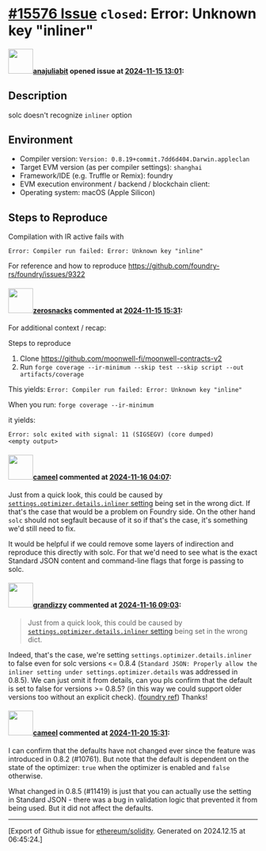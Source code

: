 # [\#15576 Issue](https://github.com/ethereum/solidity/issues/15576) `closed`: Error: Unknown key "inliner"

#### <img src="https://avatars.githubusercontent.com/u/50335980?u=7e2ec45663fe26030f1862d07ec1240352679a12&v=4" width="50">[anajuliabit](https://github.com/anajuliabit) opened issue at [2024-11-15 13:01](https://github.com/ethereum/solidity/issues/15576):

<!--## Prerequisites

- First, many thanks for taking part in the community. We really appreciate that.
- We realize there is a lot of information requested here. We ask only that you do your best to provide as much information as possible so we can better help you.
- Support questions are better asked in one of the following locations:
    - [Solidity chat](https://gitter.im/ethereum/solidity)
    - [Stack Overflow](https://ethereum.stackexchange.com/)
- Ensure the issue isn't already reported.
- The issue should be reproducible with the latest solidity version; however, this isn't a hard requirement and being reproducible with an older version is sufficient.

*Delete the above section and the instructions in the sections below before submitting*
-->

## Description

<!--Please shortly describe the bug you have found, and what you expect instead.-->

solc doesn't recognize `inliner` option

## Environment

- Compiler version: `Version: 0.8.19+commit.7dd6d404.Darwin.appleclan`
- Target EVM version (as per compiler settings): `shanghai`
- Framework/IDE (e.g. Truffle or Remix): foundry
- EVM execution environment / backend / blockchain client:
- Operating system: macOS (Apple Silicon)

## Steps to Reproduce

<!--
Please provide a *minimal* source code example to trigger the bug you have found.
Please also mention any command-line flags that are necessary for triggering the bug.
Provide as much information as necessary to reproduce the bug.

```solidity
// Some *minimal* Solidity source code to reproduce the bug.
// ...
```
-->

Compilation with IR active fails with 

``
Error: Compiler run failed:
Error: Unknown key "inline"
``

For reference and how to reproduce https://github.com/foundry-rs/foundry/issues/9322

#### <img src="https://avatars.githubusercontent.com/u/95942363?u=2b812d1148fbcab6c291e16fd8eaeacabf79bac4&v=4" width="50">[zerosnacks](https://github.com/zerosnacks) commented at [2024-11-15 15:31](https://github.com/ethereum/solidity/issues/15576#issuecomment-2479176338):

For additional context / recap:

Steps to reproduce

1. Clone https://github.com/moonwell-fi/moonwell-contracts-v2
2. Run `forge coverage --ir-minimum --skip test --skip script --out artifacts/coverage`

This yields: `Error: Compiler run failed: Error: Unknown key "inline"`

When you run: `forge coverage --ir-minimum`

it yields: 

```
Error: solc exited with signal: 11 (SIGSEGV) (core dumped)
<empty output>
```

#### <img src="https://avatars.githubusercontent.com/u/137030?v=4" width="50">[cameel](https://github.com/cameel) commented at [2024-11-16 04:07](https://github.com/ethereum/solidity/issues/15576#issuecomment-2480385494):

Just from a quick look, this could be caused by [`settings.optimizer.details.inliner` setting](https://docs.soliditylang.org/en/develop/using-the-compiler.html#input-description) being set in the wrong dict. If that's the case that would be a problem on Foundry side. On the other hand `solc` should not segfault because of it so if that's the case, it's something we'd still need to fix.

It would be helpful if we could remove some layers of indirection and reproduce this directly with solc. For that we'd need to see what is the exact Standard JSON content and command-line flags that forge is passing to solc.

#### <img src="https://avatars.githubusercontent.com/u/38490174?u=b42d96f230d487a24300232275fbca92740a5073&v=4" width="50">[grandizzy](https://github.com/grandizzy) commented at [2024-11-16 09:03](https://github.com/ethereum/solidity/issues/15576#issuecomment-2480486572):

> Just from a quick look, this could be caused by [`settings.optimizer.details.inliner` setting](https://docs.soliditylang.org/en/develop/using-the-compiler.html#input-description) being set in the wrong dict.

Indeed, that's the case, we're setting `settings.optimizer.details.inliner` to false even for solc versions <= 0.8.4 (`Standard JSON: Properly allow the inliner setting under settings.optimizer.details` was addressed in 0.8.5). We can just omit it from details, can you pls confirm that the default is set to false for versions >= 0.8.5? (in this way we could support older versions too without an explicit check). ([foundry ref](https://github.com/foundry-rs/foundry/issues/9322#issuecomment-2480484349)) Thanks!

#### <img src="https://avatars.githubusercontent.com/u/137030?v=4" width="50">[cameel](https://github.com/cameel) commented at [2024-11-20 15:31](https://github.com/ethereum/solidity/issues/15576#issuecomment-2488899467):

I can confirm that the defaults have not changed ever since the feature was introduced in 0.8.2 (#10761). But note that the default is dependent on the state of the optimizer: `true` when the optimizer is enabled and `false` otherwise.

What changed in 0.8.5 (#11419) is just that you can actually use the setting in Standard JSON - there was a bug in validation logic that prevented it from being used. But it did not affect the defaults.


-------------------------------------------------------------------------------



[Export of Github issue for [ethereum/solidity](https://github.com/ethereum/solidity). Generated on 2024.12.15 at 06:45:24.]
